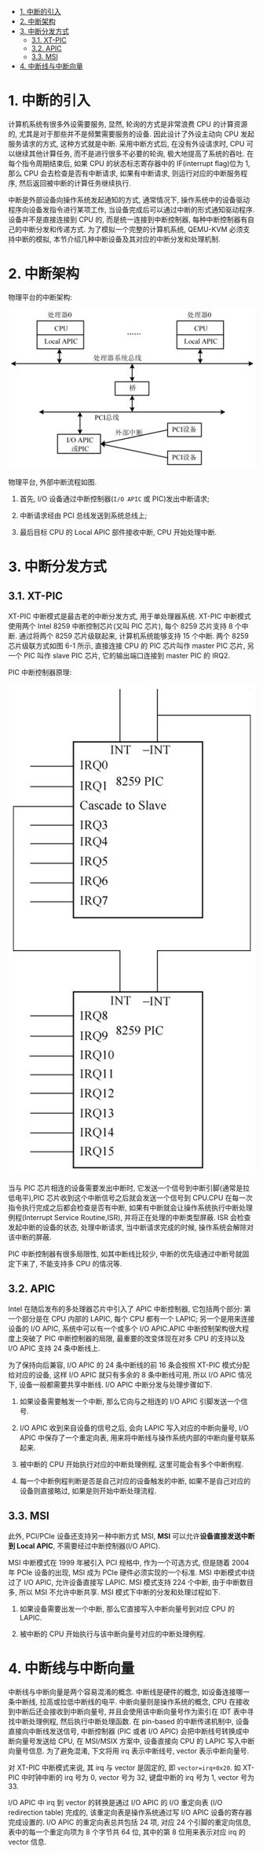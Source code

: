 <!-- @import "[TOC]" {cmd="toc" depthFrom=1 depthTo=6 orderedList=false} -->

<!-- code_chunk_output -->

- [1. 中断的引入](#1-中断的引入)
- [2. 中断架构](#2-中断架构)
- [3. 中断分发方式](#3-中断分发方式)
  - [3.1. XT-PIC](#31-xt-pic)
  - [3.2. APIC](#32-apic)
  - [3.3. MSI](#33-msi)
- [4. 中断线与中断向量](#4-中断线与中断向量)

<!-- /code_chunk_output -->

# 1. 中断的引入

计算机系统有很多外设需要服务, 显然, 轮询的方式是非常浪费 CPU 的计算资源的, 尤其是对于那些并不是频繁需要服务的设备. 因此设计了外设主动向 CPU 发起服务请求的方式, 这种方式就是中断. 采用中断方式后, 在没有外设请求时, CPU 可以继续其他计算任务, 而不是进行很多不必要的轮询, 极大地提高了系统的吞吐. 在每个指令周期结束后, 如果 CPU 的状态标志寄存器中的 IF(interrupt flag)位为 1, 那么 CPU 会去检查是否有中断请求, 如果有中断请求, 则运行对应的中断服务程序, 然后返回被中断的计算任务继续执行.

中断是外部设备向操作系统发起通知的方式, 通常情况下, 操作系统中的设备驱动程序向设备发指令进行某项工作, 当设备完成后可以通过中断的形式通知驱动程序. 设备并不是直接连接到 CPU 的, 而是统一连接到中断控制器, 每种中断控制器有自己的中断分发和传递方式. 为了模拟一个完整的计算机系统, QEMU-KVM 必须支持中断的模拟, 本节介绍几种中断设备及其对应的中断分发和处理机制.

# 2. 中断架构

物理平台的中断架构:

![2019-07-01-18-18-06.png](./images/2019-07-01-18-18-06.png)

物理平台, 外部中断流程如图.

1) 首先, I/O 设备通过中断控制器(`I/O APIC` 或 PIC)发出中断请求;

2) 中断请求经由 PCI 总线发送到系统总线上;

3) 最后目标 CPU 的 Local APIC 部件接收中断, CPU 开始处理中断.

# 3. 中断分发方式

## 3.1. XT-PIC

XT-PIC 中断模式是最古老的中断分发方式, 用于单处理器系统. XT-PIC 中断模式使用两个 Intel 8259 中断控制芯片(又叫 PIC 芯片)​, 每个 8259 芯片支持 8 个中断. 通过将两个 8259 芯片级联起来, 计算机系统能够支持 15 个中断. 两个 8259 芯片级联方式如图 6-1 所示, 直接连接 CPU 的 PIC 芯片叫作 master PIC 芯片, 另一个 PIC 叫作 slave PIC 芯片, 它的输出端口连接到 master PIC 的 IRQ2.

PIC 中断控制器原理:

![2024-10-08-21-01-11.png](./images/2024-10-08-21-01-11.png)

当与 PIC 芯片相连的设备需要发出中断时, 它发送一个信号到中断引脚(通常是拉低电平)​,PIC 芯片收到这个中断信号之后就会发送一个信号到 CPU.CPU 在每一次指令执行完成之后都会检查是否有中断, 如果有中断就会让操作系统执行中断处理例程(Interrupt Service Routine,ISR)​, 并将正在处理的中断类型屏蔽. ISR 会检查发起中断的设备的状态, 处理中断请求, 当中断请求完成的时候, 操作系统会解除对该中断的屏蔽.

PIC 中断控制器有很多局限性, 如其中断线比较少, 中断的优先级通过中断号就固定下来了, 不能支持多 CPU 的情况等.

## 3.2. APIC

Intel 在随后发布的多处理器芯片中引入了 APIC 中断控制器, 它包括两个部分: 第一个部分是在 CPU 内部的 LAPIC, 每个 CPU 都有一个 LAPIC; 另一个是用来连接设备的 I/O APIC, 系统中可以有一个或多个 I/O APIC.APIC 中断控制架构很大程度上突破了 PIC 中断控制器的局限, 最重要的改变体现在对多 CPU 的支持以及 I/O APIC 支持 24 条中断线上.

为了保持向后兼容, I/O APIC 的 24 条中断线的前 16 条会按照 XT-PIC 模式分配给对应的设备, 这样 I/O APIC 就只有多余的 8 条中断线可用, 所以 I/O APIC 情况下, 设备一般都需要共享中断线. I/O APIC 中断分发与处理步骤如下.

1) 如果设备需要触发一个中断, 那么它向与之相连的 I/O APIC 引脚发送一个信号.

2) I/O APIC 收到来自设备的信号之后, 会向 LAPIC 写入对应的中断向量号, I/O APIC 中保存了一个重定向表, 用来将中断线与操作系统内部的中断向量号联系起来.

3) 被中断的 CPU 开始执行对应的中断处理例程, 这里可能会有多个中断例程.

4) 每一个中断例程判断是否是自己对应的设备触发的中断, 如果不是自己对应的设备则直接略过, 如果是则开始中断处理流程.

## 3.3. MSI

此外, PCI/PCIe 设备还支持另一种中断方式 MSI, **MSI** 可以允许**设备直接发送中断到 Local APIC**, 不需要经过中断控制器(I/O APIC).

MSI 中断模式在 1999 年被引入 PCI 规格中, 作为一个可选方式, 但是随着 2004 年 PCIe 设备的出现, MSI 成为 PCIe 硬件必须实现的一个标准. MSI 中断模式中绕过了 I/O APIC, 允许设备直接写 LAPIC. MSI 模式支持 224 个中断, 由于中断数目多, 所以 MSI 不允许中断共享. MSI 模式下中断的分发和处理过程如下.

1) 如果设备需要出发一个中断, 那么它直接写入中断向量号到对应 CPU 的 LAPIC.

2) 被中断的 CPU 开始执行与该中断向量号对应的中断处理例程.

# 4. 中断线与中断向量

中断线与中断向量是两个容易混淆的概念. 中断线是硬件的概念, 如设备连接哪一条中断线, 拉高或拉低中断线的电平. 中断向量则是操作系统的概念, CPU 在接收到中断后还会接收到中断向量号, 并且会使用该中断向量号作为索引在 IDT 表中寻找中断处理例程, 然后执行中断处理函数. 在 pin-based 的中断传递机制中, 设备直接向中断线发送信号, 中断控制器 (PIC 或者 I/O APIC) 会把中断线号转换成中断向量号发送给 CPU, 在 MSI/MSIX 方案中, 设备直接向 CPU 的 LAPIC 写入中断向量号信息. 为了避免混淆, 下文将用 irq 表示中断线号, vector 表示中断向量号.

对 XT-PIC 中断模式来说, 其 irq 与 vector 是固定的, 即 `vector=irq+0x20`. 如 XT-PIC 中时钟中断的 irq 号为 0, vector 号为 32, 键盘中断的 irq 号为 1, vector 号为 33.

I/O APIC 中 irq 到 vector 的转换是通过 I/O APIC 的 I/O 重定向表 (I/O redirection table) 完成的, 该重定向表是操作系统通过写 I/O APIC 设备的寄存器完成设置的. I/O APIC 的重定向表总共包括 24 项, 对应 24 个引脚的重定向信息, 表中的每一个重定向项为 8 个字节共 64 位, 其中的第 8 位用来表示对应 irq 的 vector 信息.

